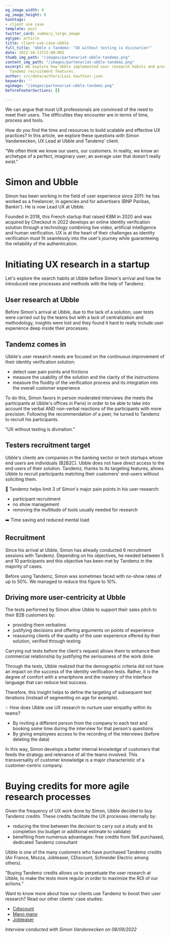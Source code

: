 ```yaml
---
og_image_width: 0
og_image_height: 0
hashtags:
- client use case
template: post
twitter_card: summary_large_image
ogtype: article
title: client-use-case-ubble
full_title: 'Ubble x Tandemz: "UX without testing is divination"'
date: 2022-10-11T22:00:00Z
thumb_img_path: "/images/partenariat-ubble-tandemz.png"
content_img_path: "/images/partenariat-ubble-tandemz.png"
excerpt: We explore how Ubble implemented user research habits and processes using
  Tandemz recruitment features.
author: src/data/authors/Loïs Gauthier.json
keywords: ''
ogimage: "/images/partenariat-ubble-tandemz.png"
beforeFooterSections: []

---
```

We can argue that most UX professionals are convinced of the need to meet their users. The difficulties they encounter are in terms of time, process and tools.

How do you find the time and resources to build scalable and effective UX practices? In this article, we explore these questions with Simon Vandereecken, UX Lead at Ubble and Tandemz’ client.

”We often think we know our users, our customers. In reality, we know an archetype of a perfect, imaginary user; an average user that doesn't really exist.”

# Simon and Ubble

Simon has been working in the field of user experience since 2011: he has worked as a freelancer, in agencies and for advertisers (BNP Paribas, Bankin'). He is now Lead UX at Ubble.

Founded in 2018, this French startup that raised €8M in 2020 and was acquired by Checkout in 2022 develops an online identity verification solution through a technology combining live video, artificial intelligence and human verification. UX is at the heart of their challenges as identity verification must fit seamlessly into the user’s journey while guaranteeing the reliability of the authentication.

# Initiating UX research in a startup

Let's explore the search habits at Ubble before Simon's arrival and how he introduced new processes and methods with the help of Tandemz.

## User research at Ubble

Before Simon's arrival at Ubble, due to the lack of a solution, user tests were carried out by the teams but with a lack of centralization and methodology, insights were lost and they found it hard to really include user experience deep inside their processes.

## Tandemz comes in

Ubble's user research needs are focused on the continuous improvement of their identity verification solution:

* detect user pain points and frictions
* measure the usability of the solution and the clarity of the instructions
* measure the fluidity of the verification process and its integration into the overall customer experience

To do this, Simon favors in person moderated interviews (he meets the participants at Ubble's offices in Paris) in order to be able to take into account the verbal AND non-verbal reactions of the participants with more precision. Following the recommendation of a peer, he turned to Tandemz to recruit his participants.

”UX without testing is divination.”

## Testers recruitment target

Ubble's clients are companies in the banking sector or tech startups whose end users are individuals (B2B2C). Ubble does not have direct access to the end users of their solution. Tandemz, thanks to its targeting features, allows Ubble to recruit participants matching their customers' end-users without soliciting them.

🎯 Tandemz helps limit 3 of Simon's major pain points in his user research:

* participant recruitment
* no show management
* removing the multitude of tools usually needed for research

➡️ Time saving and reduced mental load

## Recruitment

Since his arrival at Ubble, Simon has already conducted 6 recruitment sessions with Tandemz. Depending on his objectives, he needed between 5 and 10 participants and this objective has been met by Tandemz in the majority of cases.

Before using Tandemz, Simon was sometimes faced with no-show rates of up to 50%. We managed to reduce this figure to 10%.

## Driving more user-centricity at Ubble

The tests performed by Simon allow Ubble to support their sales pitch to their B2B customers by:

* providing them verbatims
* justifying decisions and offering arguments on points of experience
* reassuring clients of the quality of the user experience offered by their solution, verified through testing

Carrying out tests before the client's request allows them to enhance their commercial relationship by justifying the seriousness of the work done.

Through the tests, Ubble realized that the demographic criteria did not have an impact on the success of the identity verification tests. Rather, it is the degree of comfort with a smartphone and the mastery of the interface language that can reduce test success.

Therefore, this insight helps to define the targeting of subsequent test iterations (instead of segmenting on age for example).

💡 How does Ubble use UX research to nurture user empathy within its teams?

* By inviting a different person from the company to each test and booking some time during the interview for that person's questions
* By giving employees access to the recording of the interviews (before deleting the data)

In this way, Simon develops a better internal knowledge of customers that feeds the strategy and relevance of all the teams involved. This transversality of customer knowledge is a major characteristic of a customer-centric company.

# Buying credits for more agile research processes

Given the frequency of UX work done by Simon, Ubble decided to buy Tandemz credits. These credits facilitate the UX processes internally by:

* reducing the time between the decision to carry out a study and its completion (no budget or additional estimate to validate)
* benefiting from numerous advantages: free credits from 5k€ purchased, dedicated Tandemz consultant

Ubble is one of the many customers who have purchased Tandemz credits (Air France, Mozza, Jobteaser, CDiscount, Schneider Electric among others).

”Buying Tandemz credits allows us to perpetuate the user research at Ubble, to make the tests more regular in order to maximize the ROI of our actions.”

Want to know more about how our clients use Tandemz to boost their user research? Read our other clients' case studies:

* [Cdiscount](https://www.tandemz.io/posts/client-use-case-cdiscount/)
* [Mano mano](https://www.tandemz.io/posts/use-case-manomano/)
* [Jobteaser](https://www.tandemz.io/posts/client-case-study-jobteaser/)

_Interview conducted with Simon Vandereecken on 08/09/2022_